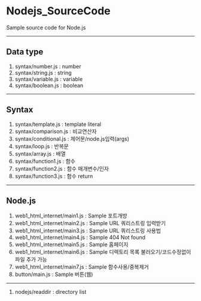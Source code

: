 # Nodejs_SourceCode
Sample source code for Node.js

---

## Data type
1) syntax/number.js : number
2) syntax/string.js : string
3) syntax/variable.js : variable
4) syntax/boolean.js : boolean

---

## Syntax
1) syntax/template.js : template literal
2) syntax/comparison.js : 비교연산자
3) syntax/conditional.js : 제어문/node.js입력(args)
4) syntax/loop.js : 반복문
5) syntax/array.js : 배열
6) syntax/function1.js : 함수
7) syntax/function2.js : 함수 매개변수/인자
8) syntax/function3.js : 함수 return

---

## Node.js
1) web1_html_internet/main1.js : Sample 포트개방
2) web1_html_internet/main2.js : Sample URL 쿼리스트링 입력받기
3) web1_html_internet/main3.js : Sample URL 쿼리스트링 사용법
4) web1_html_internet/main4.js : Sample 404 Not found 
5) web1_html_internet/main5.js : Sample 홈페이지
6) web1_html_internet/main6.js : Sample 디렉토리 목록 불러오기/코드수정없이 파일 추가 가능 
7) web1_html_internet/main7.js : Sample 함수사용/중복제거
8) button/main.js : Sample 버튼(웹)

---

1) nodejs/readdir : directory list

